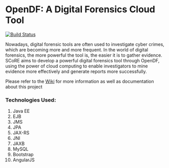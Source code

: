 OpenDF: A Digital Forensics Cloud Tool
======
[![Build Status](https://travis-ci.org/scorelab/OpenDF.svg?branch=master)](https://travis-ci.org/scorelab/OpenDF)

Nowadays, digital forensic tools are often used to investigate cyber crimes, which are becoming more and more frequent. In the world of digital forensics, the more powerful the tool is, the easier it is to gather evidence. SCoRE aims to develop a powerful digital forensics tool through OpenDF, using the power of cloud computing to enable investigators to mine evidence more effectively and generate reports more successfully.

Please refer to the [Wiki](https://github.com/scorelab/OpenDF/wiki) for more information as well as documentation about this project

### Technologies Used:
 1. Java EE
 2. EJB
 3. JMS
 4. JPA
 5. JAX-RS
 6. JNI
 6. JAXB
 8. MySQL
 9. Bootstrap
 10. AngularJS

